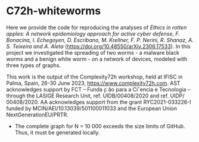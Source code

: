 # C72h-whiteworms

Here we provide the code for reproducing the analyses of _Ethics in rotten apples:
A network epidemiology approach for active cyber defense, F. Bonacina, I. Echegoyen, D. Escribano, M. Krellner, F. P. Nerini, R. Shanaz, A. S. Teixeira and A. Aleta_ (https://doi.org/10.48550/arXiv.2306.17533). In this project we investigated the spreading of two worms - a malware black worms and a benign white worm - on a network of devices, modeled with three types of graphs.

This work is the output of the Complexity72h workshop, held at IFISC in Palma, Spain, 26-30 June 2023, https://www.complexity72h.com. AST acknowledges
support by FCT – Funda ̧c ̃ao para a Ciˆencia e Tecnologia – through the LASIGE Research Unit, ref. UIDB/00408/2020 and ref. UIDP/ 00408/2020. AA acknowledges support from the grant RYC2021-033226-I funded by MCIN/AEI/10.13039/501100011033 and the European Union NextGenerationEU/PRTR.

- The complete graph for N = 10 000 exceeds the size limits of GitHub. Thus, it must be generated locally.
